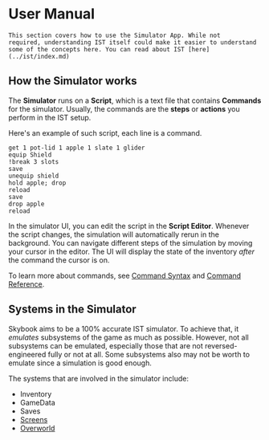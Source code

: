 # User Manual

```admonish info
This section covers how to use the Simulator App. While not
required, understanding IST itself could make it easier to understand
some of the concepts here. You can read about IST [here](../ist/index.md)
```

## How the Simulator works
The **Simulator** runs on a **Script**, which is a text file that contains
**Commands** for the simulator. Usually, the commands are the **steps** or **actions**
you perform in the IST setup.

Here's an example of such script, each line is a command.
```skybook
get 1 pot-lid 1 apple 1 slate 1 glider
equip Shield
!break 3 slots
save
unequip shield
hold apple; drop
reload
save
drop apple
reload
```

In the simulator UI, you can edit the script in the **Script Editor**.
Whenever the script changes, the simulation will automatically rerun in the background.
You can navigate different steps of the simulation by moving your cursor in the editor.
The UI will display the state of the inventory *after* the command the cursor is on.

To learn more about commands, see [Command Syntax](./syntax.md) and [Command Reference](./commands.md).

## Systems in the Simulator
Skybook aims to be a 100% accurate IST simulator. To achieve that, it *emulates*
subsystems of the game as much as possible. However, not all subsystems can be emulated,
especially those that are not reversed-engineered fully or not at all. Some subsystems
also may not be worth to emulate since a simulation is good enough.

The systems that are involved in the simulator include:
- Inventory
- GameData
- Saves
- [Screens](./screen_system.md)
- [Overworld](./overworld_system.md)
